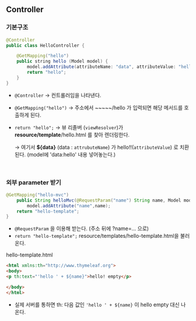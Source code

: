 ## Controller

### 기본구조

```java
@Controller
public class HelloController {

	@GetMapping("hello")
	public string hello (Model model) {
		model.addAttribute(attributeName: "data", attributeValue: "hello!!");
		return "hello";
	}
}
```

- `@Controller` -> 컨트롤러임을 나타낸다.
- `@GetMapping("hello")` → 주소에서 ~~~~~/hello 가 입력되면 해당 메서드를 호출하게 된다.
- `return "hello";` → 뷰 리졸버 (`viewResolver`)가 **resource/template**/hello.html 를 찾아 렌더링한다.

    → 여기서 **${data}** (data : `attrubuteName`) 가 hello!!(`attributeValue`) 로 치환된다. (model에 'data:hello' 내용 넣어놓는다.)


<br>


### 외부 parameter 받기
```java
@GetMapping("hello-mvc")
    public String helloMvc(@RequestParam("name") String name, Model model){
        model.addAttribute("name",name);
	return "hello-template";
}
```

- `@RequestParam` 을 이용해 받는다. (주소 뒤에 ?name=... 으로)
- `return "hello-template";` resource/templates/hello-template.html을 불러온다.

hello-template.html 

```html
<html xmlns:th="http://www.thymeleaf.org">
<body>
<p th:text="'hello ' + ${name}">hello! empty</p>

</body>
</html>
```

- 실제 서버를 통하면 th: 다음 값인 `'hello ' + ${name}` 이 hello empty 대신 나온다.

